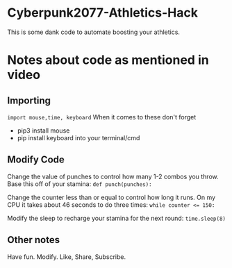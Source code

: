 # Cyberpunk2077-Athletics-Hack
This is some dank code to automate boosting your athletics.


# Notes about code as mentioned in video

## Importing
`import mouse,time, keyboard`
When it comes to these don't forget 
* pip3 install mouse
* pip install keyboard
into your terminal/cmd

## Modify Code
Change the value of punches to control how many 1-2 combos you throw. Base this off of your stamina: `def punch(punches):`

Change the counter less than or equal to control how long it runs. On my CPU it takes about 46 seconds to do three times: `while counter <= 150:`

Modify the sleep to recharge your stamina for the next round: `time.sleep(8)`

## Other notes
Have fun. Modify. Like, Share, Subscribe.


